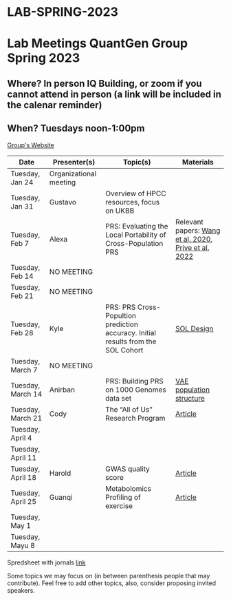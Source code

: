 # LAB-SPRING-2023


# Lab Meetings QuantGen Group Spring 2023
## Where? In person IQ Building, or zoom if you cannot attend in person (a link will be included in the calenar reminder)

## When? Tuesdays noon-1:00pm

[Group's Website](http://quantgen.github.io/)

| Date             | Presenter(s)     |  Topic(s)        |  Materials    |
| ---------------  | ---------------- | ---------------- | ------------- |
|   Tuesday, Jan 24 | Organizational meeting        |        |            |
|   Tuesday, Jan 31|   Gustavo    |    Overview of HPCC resources, focus on UKBB    |            |
|   Tuesday, Feb 7|    Alexa   |   PRS: Evaluating the Local Portability of Cross-Population PRS     |    Relevant papers: [Wang et al. 2020](https://www-ncbi-nlm-nih-gov.proxy2.cl.msu.edu/pmc/articles/PMC7395791/), [Prive et al. 2022](https://www.sciencedirect.com/science/article/pii/S0002929721004201?via%3Dihub)        |
|   Tuesday, Feb 14|   NO MEETING  |     |            |
|   Tuesday, Feb 21|   NO MEETING  |     |            |
|   Tuesday, Feb 28|   Kyle     |   PRS: PRS Cross-Popultion prediction accuracy. Initial results from the SOL Cohort    |      [SOL Design](https://pubmed.ncbi.nlm.nih.gov/20609343/)      |
|   Tuesday, March 7|  NO MEETING     |      |            |
|   Tuesday, March 14| Anirban     |  PRS: Building PRS on 1000 Genomes data set       |    [VAE population structure](https://academic.oup.com/g3journal/article/11/1/jkaa036/6105578)        |
|   Tuesday, March 21|   Cody    | The “All of Us” Research Program  |  [Article](https://www.nejm.org/doi/full/10.1056/NEJMsr1809937)    |
|   Tuesday, April 4|      |        |            |
|   Tuesday, April 11|   |        |            |
|   Tuesday, April 18|  Harold |  GWAS quality score     |   [Article](https://academic.oup.com/bioinformatics/article/39/1/btad004/6991168)         |
|   Tuesday, April 25|  Guanqi     |    Metabolomics Profiling of exercise    |  [Article](https://www.sciencedirect.com/science/article/pii/S2211124720315436?via%3Dihub)         |
|   Tuesday, May 1|       |        |            |
|   Tuesday, Mayu 8|       |        |            |


Spredsheet with jornals [link](https://docs.google.com/spreadsheets/d/1BdIHOwurcbcAjLFGdKaOBZyICcVf2Zmis1Mq-rKuQ_Q/edit#gid=0)

Some topics we may focus on (in between parenthesis people that may contribute). Feel free to add other topics, also, consider proposing invited speakers.

  
  
  

